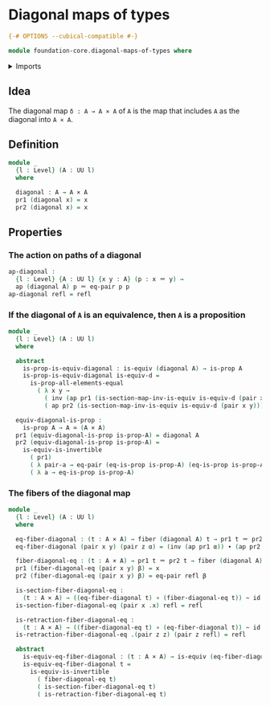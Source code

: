 # Diagonal maps of types

```agda
{-# OPTIONS --cubical-compatible #-}

module foundation-core.diagonal-maps-of-types where
```

<details><summary>Imports</summary>

```agda
open import foundation.action-on-identifications-functions
open import foundation.dependent-pair-types
open import foundation.equality-cartesian-product-types
open import foundation.universe-levels

open import foundation-core.cartesian-product-types
open import foundation-core.equivalences
open import foundation-core.fibers-of-maps
open import foundation-core.function-types
open import foundation-core.homotopies
open import foundation-core.identity-types
open import foundation-core.propositions
```

</details>

## Idea

The diagonal map `δ : A → A × A` of `A` is the map that includes `A` as the
diagonal into `A × A`.

## Definition

```agda
module _
  {l : Level} (A : UU l)
  where

  diagonal : A → A × A
  pr1 (diagonal x) = x
  pr2 (diagonal x) = x
```

## Properties

### The action on paths of a diagonal

```agda
ap-diagonal :
  {l : Level} {A : UU l} {x y : A} (p : x ＝ y) →
  ap (diagonal A) p ＝ eq-pair p p
ap-diagonal refl = refl
```

### If the diagonal of `A` is an equivalence, then `A` is a proposition

```agda
module _
  {l : Level} (A : UU l)
  where

  abstract
    is-prop-is-equiv-diagonal : is-equiv (diagonal A) → is-prop A
    is-prop-is-equiv-diagonal is-equiv-d =
      is-prop-all-elements-equal
        ( λ x y →
          ( inv (ap pr1 (is-section-map-inv-is-equiv is-equiv-d (pair x y)))) ∙
          ( ap pr2 (is-section-map-inv-is-equiv is-equiv-d (pair x y))))

  equiv-diagonal-is-prop :
    is-prop A → A ≃ (A × A)
  pr1 (equiv-diagonal-is-prop is-prop-A) = diagonal A
  pr2 (equiv-diagonal-is-prop is-prop-A) =
    is-equiv-is-invertible
      ( pr1)
      ( λ pair-a → eq-pair (eq-is-prop is-prop-A) (eq-is-prop is-prop-A))
      ( λ a → eq-is-prop is-prop-A)
```

### The fibers of the diagonal map

```agda
module _
  {l : Level} (A : UU l)
  where

  eq-fiber-diagonal : (t : A × A) → fiber (diagonal A) t → pr1 t ＝ pr2 t
  eq-fiber-diagonal (pair x y) (pair z α) = (inv (ap pr1 α)) ∙ (ap pr2 α)

  fiber-diagonal-eq : (t : A × A) → pr1 t ＝ pr2 t → fiber (diagonal A) t
  pr1 (fiber-diagonal-eq (pair x y) β) = x
  pr2 (fiber-diagonal-eq (pair x y) β) = eq-pair refl β

  is-section-fiber-diagonal-eq :
    (t : A × A) → ((eq-fiber-diagonal t) ∘ (fiber-diagonal-eq t)) ~ id
  is-section-fiber-diagonal-eq (pair x .x) refl = refl

  is-retraction-fiber-diagonal-eq :
    (t : A × A) → ((fiber-diagonal-eq t) ∘ (eq-fiber-diagonal t)) ~ id
  is-retraction-fiber-diagonal-eq .(pair z z) (pair z refl) = refl

  abstract
    is-equiv-eq-fiber-diagonal : (t : A × A) → is-equiv (eq-fiber-diagonal t)
    is-equiv-eq-fiber-diagonal t =
      is-equiv-is-invertible
        ( fiber-diagonal-eq t)
        ( is-section-fiber-diagonal-eq t)
        ( is-retraction-fiber-diagonal-eq t)
```
